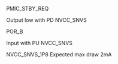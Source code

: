 

PMIC_STBY_REQ

Output low with PD
NVCC_SNVS



POR_B

Input with PU
NVCC_SNVS




NVCC_SNVS_1P8
Expected max draw 2mA


